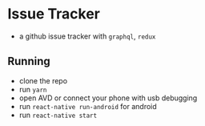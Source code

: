# Issue Tracker
- a github issue tracker with `graphql`, `redux`
## Running

- clone the repo
- run `yarn`
- open AVD or connect your phone with usb debugging
- run `react-native run-android` for android
- run `react-native start`
